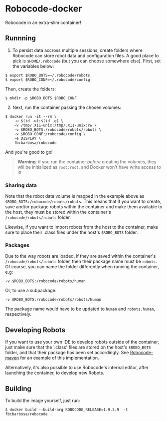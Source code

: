 # Robocode-docker
Robocode in an extra-slim container!

## Runnning

1. To persist data accross multiple sessions, create folders where Robocode can store robot data and configuration files. A good place to pick is `$HOME/.robocode` (but you can choose somewhere else). First, set the variables below:

  ```
  $ export $ROBO_BOTS=~/.robocode/robots 
  $ export $ROBO_CONF=~/.robocode/config
  ```
  
  Then, create the folders:
  
  ```
  $ mkdir -p $ROBO_BOTS $ROBO_CONF
  ```

2. Next, run the container passing the chosen volumes:

  ```
  $ docker run -it --rm \
      -u $(id -u):$(id -g) \
      -v /tmp/.X11-unix:/tmp/.X11-unix:rw \
      -v $ROBO_BOTS:/robocode/robots/robots \
      -v $ROBO_CONF:/robocode/config \
      -e DISPLAY \
      fbcbarbosa/robocode
  ```

And you're good to go!

> **Warning**:
> if you run the container *before* creating the volumes, they will be initialized as `root:root`, and Docker won't have write access to it!

### Sharing data

Note that the robot data volume is mapped in the example above as `$ROBO_BOTS:/robocode/robots/robots`. This means that if you want to create, save and/or package robots within the container and make them available to the host, they must be stored within the container's `/robocode/robots/robots` folder. 

Likewise, if you want to import robots from the host to the container, make sure to place their .class files under the host's `$ROBO_BOTS` folder. 

### Packages

Due to the way robots are loaded, if they are saved within the container's `/robocode/robots/robots` folder, then their package name must be `robots`. Of course, you can name the folder differently when running the container, e.g: 

```
-v $ROBO_BOTS:/robocode/robots/human
```

Or, to use a subpackage:

```
-v $ROBO_BOTS:/robocode/robots/robots/human
```

The package name would have to be updated to `human` and `robots.human`, respectively.

## Developing Robots

If you want to use your own IDE to develop robots outside of the container, just make sure that the '.class' files are stored on the host's `$ROBO_BOTS` folder, and that their package has been set accordingly. See [Robocode-maven](https://github.com/fbcbarbosa/robocode-maven) for an example of this implementation.

Alternatively, it's also possible to use Robocode's internal editor, after launching the container, to develop new Robots.

## Building

To build the image yourself, just run:

```
$ docker build --build-arg ROBOCODE_RELEASE=1.9.3.9  -t fbcbarbosa/robocode .
```
